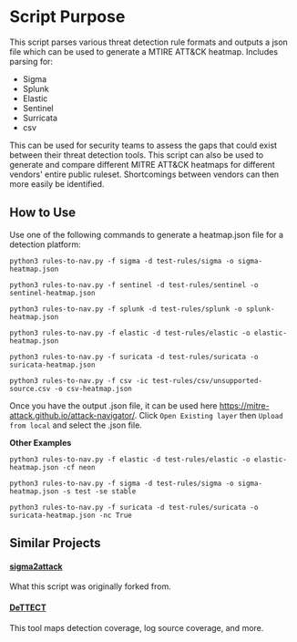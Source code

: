 # Script Purpose
This script parses various threat detection rule formats and outputs a json file which can be used to generate a MTIRE ATT&CK heatmap.
Includes parsing for: 
- Sigma 
- Splunk 
- Elastic
- Sentinel
- Surricata
- csv

This can be used for security teams to assess the gaps that could exist between their threat detection tools.
This script can also be used to generate and compare different MITRE ATT&CK heatmaps for different vendors' entire public ruleset. Shortcomings between vendors can then more easily be identified.
## How to Use
Use one of the following commands to generate a heatmap.json file for a detection platform:

`python3 rules-to-nav.py -f sigma -d test-rules/sigma -o sigma-heatmap.json`

`python3 rules-to-nav.py -f sentinel -d test-rules/sentinel -o sentinel-heatmap.json`

`python3 rules-to-nav.py -f splunk -d test-rules/splunk -o splunk-heatmap.json`

`python3 rules-to-nav.py -f elastic -d test-rules/elastic -o elastic-heatmap.json`

`python3 rules-to-nav.py -f suricata -d test-rules/suricata -o suricata-heatmap.json`

`python3 rules-to-nav.py -f csv -ic test-rules/csv/unsupported-source.csv -o csv-heatmap.json`


Once you have the output .json file, it can be used here https://mitre-attack.github.io/attack-navigator/.
Click `Open Existing layer` then `Upload from local` and select the .json file.

**Other Examples**

`python3 rules-to-nav.py -f elastic -d test-rules/elastic -o elastic-heatmap.json -cf neon`

`python3 rules-to-nav.py -f sigma -d test-rules/sigma -o sigma-heatmap.json -s test -se stable`

`python3 rules-to-nav.py -f suricata -d test-rules/suricata -o suricata-heatmap.json -nc True`


## Similar Projects
#### [sigma2attack](https://github.com/SigmaHQ/legacy-sigmatools/blob/master/tools/sigma/sigma2attack.py)
What this script was originally forked from.
#### [DeTTECT](https://github.com/rabobank-cdc/DeTTECT)
This tool maps detection coverage, log source coverage, and more.